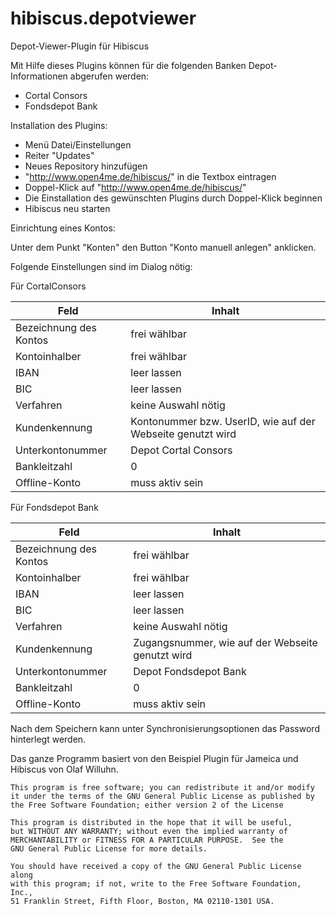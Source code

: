 hibiscus.depotviewer
====================

Depot-Viewer-Plugin für Hibiscus

Mit Hilfe dieses Plugins können für die folgenden Banken Depot-Informationen abgerufen werden:
* Cortal Consors
* Fondsdepot Bank

Installation des Plugins:
- Menü Datei/Einstellungen
- Reiter "Updates"
- Neues Repository hinzufügen
- "http://www.open4me.de/hibiscus/" in die Textbox eintragen
- Doppel-Klick auf "http://www.open4me.de/hibiscus/"
- Die Einstallation des gewünschten Plugins durch Doppel-Klick beginnen
- Hibiscus neu starten

Einrichtung eines Kontos:

Unter dem Punkt "Konten" den Button "Konto manuell anlegen" anklicken.

Folgende Einstellungen sind im Dialog nötig:

Für CortalConsors

| Feld | Inhalt |
| --------- | ------ |
| Bezeichnung des Kontos | frei wählbar |
| Kontoinhalber | frei wählbar |
| IBAN | leer lassen |
| BIC | leer lassen |
| Verfahren | keine Auswahl nötig |
| Kundenkennung | Kontonummer bzw. UserID, wie auf der Webseite genutzt wird |
| Unterkontonummer | Depot Cortal Consors |
| Bankleitzahl | 0 |
| Offline-Konto | muss aktiv sein |

Für Fondsdepot Bank

| Feld | Inhalt |
| --------- | ------ |
| Bezeichnung des Kontos | frei wählbar |
| Kontoinhalber | frei wählbar |
| IBAN | leer lassen |
| BIC | leer lassen |
| Verfahren | keine Auswahl nötig |
| Kundenkennung | Zugangsnummer, wie auf der Webseite genutzt wird |
| Unterkontonummer | Depot Fondsdepot Bank |
| Bankleitzahl | 0 |
| Offline-Konto | muss aktiv sein |




Nach dem Speichern kann unter Synchronisierungsoptionen das Password hinterlegt werden.

Das ganze Programm basiert von den Beispiel Plugin für Jameica und Hibiscus von Olaf Willuhn.

    This program is free software; you can redistribute it and/or modify
    it under the terms of the GNU General Public License as published by
    the Free Software Foundation; either version 2 of the License

    This program is distributed in the hope that it will be useful,
    but WITHOUT ANY WARRANTY; without even the implied warranty of
    MERCHANTABILITY or FITNESS FOR A PARTICULAR PURPOSE.  See the
    GNU General Public License for more details.

    You should have received a copy of the GNU General Public License along
    with this program; if not, write to the Free Software Foundation, Inc.,
    51 Franklin Street, Fifth Floor, Boston, MA 02110-1301 USA.
